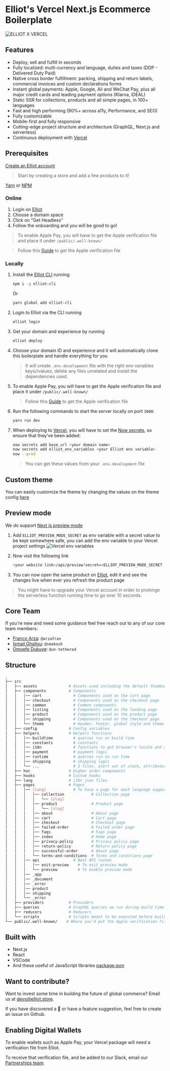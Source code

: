 # Elliot's Vercel Next.js Ecommerce Boilerplate

![ELLIOT X VERCEL](elliot-vercel.jpg)

## Features

- Deploy, sell and fulfill in seconds
- Fully localized: multi-currency and language, duties and taxes (DDP - Delivered Duty Paid)
- Native cross border fulfillment: packing, shipping and return labels, commercial invoices and custom declarations forms
- Instant global payments: Apple, Google, Ali and WeChat Pay, plus all major credit cards and leading payment options (Klarna, iDEAL)
- Static SSR for collections, products and all simple pages, in 100+ languages
- Fast and high performing (90%+ across a11y, Performance, and SEO)
- Fully customizable
- Mobile-first and fully responsive
- Cutting-edge project structure and architecture (GraphQL, Next.js and serverless)
- Continuous deployment with [Vercel](https://vercel.co)

## Prerequisites

[Create an Elliot account](https://elliot.store/)

> Start by creating a store and add a few products to it!

[Yarn](https://yarnpkg.com/en/) or [NPM](https://nodejs.org/)

### Online

1. Login on [Elliot](https://elliot.store)
2. Choose a domain space
3. Click on "Get Headless"
4. Follow the onboarding and you will be good to go!

> To enable Apple Pay, you will have to get the Apple verification file and place it under `/public/.well-known/`

> Follow this [Guide](https://github.com/helloiamelliot/elliot-serverless-ecommerce#enabling-digital-wallets) to get the Apple verification file

### Locally

1. Install the [Elliot CLI](https://github.com/helloiamelliot/elliot-cli) running

   ```bash
   npm i -g elliot-cli
   ```

   Or

   ```bash
   yarn global add elliot-cli
   ```

2. Login to Elliot via the CLI running

   ```bash
   elliot login
   ```

3. Get your domain and experience by running

   ```bash
   elliot deploy
   ```

4. Choose your domain ID and experience and it will automatically clone this boilerplate and handle everything for you

   > It will create `.env.development` file with the right env variables keys//values, delete any files unrelated and install the dependencies used.

5. To enable Apple Pay, you will have to get the Apple verification file and place it under `/public/.well-known/`

   > Follow this [Guide](https://github.com/helloiamelliot/elliot-serverless-ecommerce#enabling-digital-wallets) to get the Apple verification file

6. Run the following commands to start the server locally on port `3000`:

   ```bash
   yarn run dev
   ```

7. When deploying to [Vercel](https://vercel.co), you will have to set the [Now secrets](https://vercel.co/docs/v2/build-step#adding-secrets), so ensure that they've been added:

   ```bash
   now secrets add base_url <your domain name>
   now secrets add elliot_env_variables <your Elliot env variable>
   now --prod
   ```

   > You can get these values from your `.env.development` file

## Custom theme

You can easily customize the theme by changing the values on the theme config [here](https://github.com/helloiamelliot/elliot-serverless-ecommerce/blob/master/src/components/theme/index.js)

## Preview mode

We do support [Next js preview mode](https://nextjs.org/docs/advanced-features/preview-mode)

1. Add `ELLIOT_PREVIEW_MODE_SECRET` as env variable with a secret value to be kept somewhere safe, you can add the env variable to your Vercel project settings
   ![Vercel env variables](vercel-env-section.png)

2. Now visit the following link

   ```bash
   <your website link>/api/preview?secret=<ELLIOT_PREVIEW_MODE_SECRET value>&slug=<your product slug>
   ```

3. You can now open the same product on [Elliot](https://elliot.store), edit it and see the changes live when ever you refresh the product page

> You might have to upgrade your Vercel account in order to prolonge the serverless function running time to go over 10 seconds.

## Core Team

If you're new and need some guidance feel free reach out to any of our core team members:

- [Franco Arza](https://github.com/arzafran): `@arzafran`
- [Ismail Ghallou](https://github.com/smakosh): `@smakosh`
- [Omoefe Dukuye](https://github.com/un-tethered): `@un-tethered`

## Structure

```bash
.
├── src
│   ├── assets              # Assets used including the default thumbnail of the website
│   ├── components          # Components
│   │   │── cart              # Components used on the cart page
│   │   │── checkout          # Components used on the checkout page
│   │   │── common            # Common components
│   │   │── listing           # Components used on the landing page
│   │   │── product           # Components used on the product page
│   │   │── shipping          # Components used on the checkout page
│   │   └── theme             # Header, Footer, global style and theme config
│   ├── config              # Config variables
│   ├── helpers             # Helpers functions
│   │   │── buildtime         # queries run on build time
│   │   │── constants         # constants
│   │   │── i18n              # functions to get browser's locale and anything related to i18n
│   │   │── payment           # payment logic
│   │   │── runtime           # queries run on run time
│   │   │── shipping          # shipping logic
│   │   └── ...               # 3 files, alert out of stock, attributes and isEmpty without lodash
│   ├── hoc                 # Higher order components
│   ├── hooks               # Custom hooks
│   ├── lang                # i18n json files
│   ├── pages               # Pages
│   │   │── [lang]            # To have a page for each language supported
│   │   │   │── collection            # Collection page
│   │   │   │   └── [slug]
│   │   │   │── product               # Product page
│   │   │   │   └── [slug]
│   │   │   │── about                 # About page
│   │   │   │── cart                  # Cart page
│   │   │   │── checkout              # Checkout page
│   │   │   │── failed-order          # Failed order page
│   │   │   │── faqs                  # Faqs page
│   │   │   │── index                 # Home page
│   │   │   │── privacy-policy        # Privacy policy page
│   │   │   │── return-policy         # Return policy page
│   │   │   │── successful-order      # About page
│   │   │   └── terms-and-conditions  # Terms and conditions page
│   │   │── api               # Next API routes
│   │   │   │── exit-preview    # To exit preview mode
│   │   │   └── preview         # To enable preview mode
│   │   │── _app
│   │   │── _document
│   │   │── _error
│   │   │── product
│   │   │── shipping
│   │   └── _error
│   ├── providers           # Providers
│   ├── queries             # GraphQL queries we run during build time
│   ├── reducers            # Reducers
│   └── scripts             # Scripts meant to be executed before building the website
└── public/.well-known/    # Where you'd put the Apple verification file
```

## Built with

- Next.js
- React
- VSCode
- And these useful of JavaScript libraries [package.json](package.json)

## Want to contribute?

Want to invest some time in building the future of global commerce? Email us at devs@elliot.store.

If you have discovered a 🐜 or have a feature suggestion, feel free to create an issue on Github.

## Enabling Digital Wallets

To enable wallets such as Apple Pay, your Vercel package will need a verification file from Elliot.

To receive that verification file, and be added to our Slack, email our [Partnerships team](mailto:devs@elliot.store).
